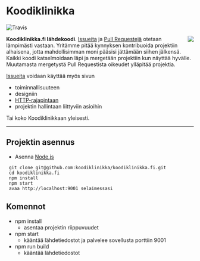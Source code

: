 # Koodiklinikka
![Travis](https://travis-ci.org/koodiklinikka/koodiklinikka.fi.svg?branch=master)

<img align="right" src="https://raw.githubusercontent.com/koodiklinikka/koodiklinikka.fi/master/src/assets/images/logo.png">

**Koodiklinikka.fi lähdekoodi**. [Issueita](https://github.com/koodiklinikka/koodiklinikka.fi/issues) ja [Pull Requestejä](https://github.com/koodiklinikka/koodiklinikka.fi/pulls) otetaan lämpimästi vastaan. Yritämme pitää kynnyksen kontribuoida projektiin alhaisena, jotta mahdollisimman moni pääsisi jättämään siihen jälkensä. Kaikki koodi katselmoidaan läpi ja mergetään projektiin kun näyttää hyvälle. Muutamasta mergetystä Pull Requestista oikeudet ylläpitää projektia.

[Issueita](https://github.com/koodiklinikka/koodiklinikka.fi/issues) voidaan käyttää myös sivun
* toiminnallisuuteen
* designiin
* [HTTP-rajapintaan](https://github.com/koodiklinikka/koodiklinikka.fi-api)
* projektin hallintaan liittyviin asioihin

Tai koko Koodiklinikkaan yleisesti.


-----------------------------

## Projektin asennus
- Asenna [Node.js](http://nodejs.org)

```
 git clone git@github.com:koodiklinikka/koodiklinikka.fi.git
 cd koodiklinikka.fi
 npm install
 npm start
 avaa http://localhost:9001 selaimessasi
```

## Komennot
* npm install
    * asentaa projektin riippuvuudet
* npm start
    * kääntää lähdetiedostot ja palvelee sovellusta porttiin 9001
* npm run build
    * kääntää lähdetiedostot
